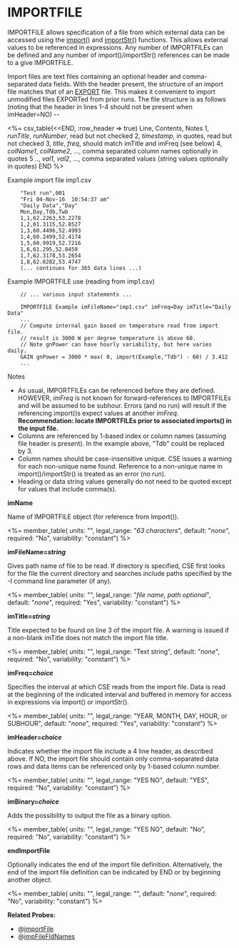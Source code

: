 # IMPORTFILE

IMPORTFILE allows specification of a file from which external data can be accessed using the [import()](#import) and [importStr()](#importstr) functions. This allows external values to be referenced in expressions.  Any number of IMPORTFILEs can be defined and any number of import()/importStr() references can be made to a give IMPORTFILE.

Import files are text files containing an optional header and comma-separated data fields.  With
the header present, the structure of an import file matches that of an [EXPORT](#export) file.  This makes it convenient to import unmodified files EXPORTed from prior runs.  The file structure is as follows (noting that the header in lines 1-4 should not be present when imHeader=NO) --

<%= csv_table(<<END, :row_header => true)
  Line,      Contents,                            Notes
  1,         *runTitle*&comma; *runNumber*,       read but not checked
  2,         *timestamp*,                         in quotes&comma; read but not checked
  3,         *title*&comma; *freq*,               should match imTitle and imFreq (see below)
  4,         *colName1*&comma; *colName2*&comma; ...,    comma separated column names optionally in quotes
  5 ..,      *val1*&comma; *val2*&comma; ...,            comma separated values (string values optionally in quotes)
END
%>

Example import file imp1.csv

        "Test run",001
        "Fri 04-Nov-16  10:54:37 am"
        "Daily Data","Day"
        Mon,Day,Tdb,Twb
        1,1,62.2263,53.2278
        1,2,61.3115,52.8527
        1,3,60.4496,52.4993
        1,4,60.2499,52.4174
        1,5,60.9919,52.7216
        1,6,61.295,52.8459
        1,7,62.3178,53.2654
        1,8,62.8282,53.4747
        (... continues for 365 data lines ...)

Example IMPORTFILE use (reading from imp1.csv)

        // ... various input statements ...

        IMPORTFILE Example imFileName="imp1.csv" imFreq=Day imTitle="Daily Data"
        ...
        // Compute internal gain based on temperature read from import file.
        // result is 3000 W per degree temperature is above 60.
        // Note gnPower can have hourly variability, but here varies daily.
        GAIN gnPower = 3000 * max( 0, import(Example,"Tdb") - 60) / 3.412
        ...

Notes

 * As usual, IMPORTFILEs can be referenced before they are defined.  HOWEVER, *imFreq* is not known for forward-references to IMPORTFILEs and will be assumed to be subhour.  Errors (and no run) will result if the referencing import()s expect values at another *imFreq*.  **Recommendation: locate IMPORTFILEs prior to associated imports() in the input file.**
 * Columns are referenced by 1-based index or column names (assuming file header is present).
 In the example above, "Tdb" could be replaced by 3.
 * Column names should be case-insensitive unique.  CSE issues a warning for each non-unique name found. Reference to a non-unique name in import()/importStr() is treated as an error (no run).
 * Heading or data string values generally do not need to be quoted except for values that include comma(s).



**imName**

Name of IMPORTFILE object (for reference from Import()).

<%= member_table(
  units: "",
  legal_range: "*63 characters*",
  default: "*none*",
  required: "No",
  variability: "constant") %>

**imFileName=*string***

Gives path name of file to be read. If directory is specified, CSE first looks for the file the current directory and searches include paths specified by the -I command line parameter (if any).

<%= member_table(
  units: "",
  legal_range: "*file name, path optional*",
  default: "*none*",
  required: "Yes",
  variability: "constant") %>

**imTitle=*string***

Title expected to be found on line 3 of the import file.  A warning is issued if a non-blank imTitle does not match the import file title.

<%= member_table(
  units: "",
  legal_range: "Text string",
  default: "*none*",
  required: "No",
  variability: "constant") %>

**imFreq=*choice***

Specifies the interval at which CSE reads from the import file.  Data is read at the beginning of the indicated interval and buffered in memory for access in expressions via import() or importStr().

<%= member_table(
  units: "",
  legal_range: "YEAR, MONTH, DAY, HOUR, or SUBHOUR",
  default: "*none*",
  required: "Yes",
  variability: "constant") %>

**imHeader=*choice***

Indicates whether the import file include a 4 line header, as described above.  If NO, the import file
should contain only comma-separated data rows and data items can be referenced only by 1-based column number.

<%= member_table(
  units: "",
  legal_range: "YES NO",
  default: "YES",
  required: "No",
  variability: "constant") %>

**imBinary=*choice***

Adds the possibility to output the file as a binary option.

<%= member_table(
  units: "",
  legal_range: "YES NO",
  default: "No",
  required: "No",
  variability: "constant") %>

**endImportFile**

Optionally indicates the end of the import file definition. Alternatively, the end of the import file definition can be indicated by END or by beginning another object.

<%= member_table(
  units: "",
  legal_range: "",
  default: "*none*",
  required: "No",
  variability: "constant") %>

**Related Probes:**

- @[importFile](#p_importfile)
- @[impFileFldNames](#p_impfilefldnames)
